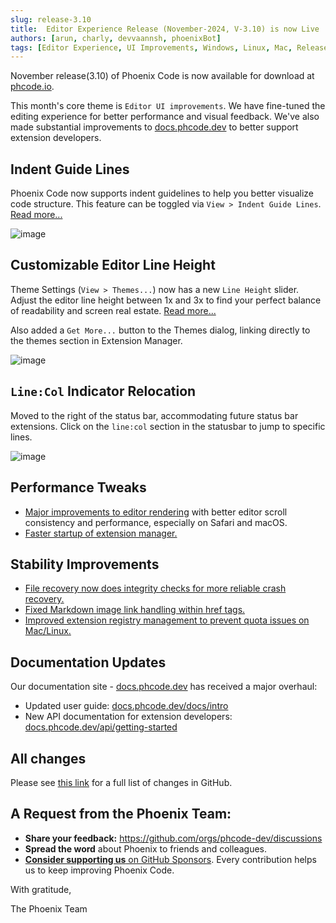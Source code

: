 ```yaml
---
slug: release-3.10
title:  Editor Experience Release (November-2024, V-3.10) is now Live
authors: [arun, charly, devvaannsh, phoenixBot]
tags: [Editor Experience, UI Improvements, Windows, Linux, Mac, Release]
---
```


November release(3.10) of Phoenix Code is now available for download at [phcode.io](https://phcode.io).

This month's core theme is `Editor UI improvements`. We have fine-tuned the editing experience for better 
performance and visual feedback.
We've also made substantial improvements to [docs.phcode.dev](https://docs.phcode.dev) to better support extension
developers.

## Indent Guide Lines

Phoenix Code now supports indent guidelines to help you better visualize code structure. This feature can
be toggled via `View > Indent Guide Lines`. [Read more...](https://docs.phcode.dev/docs/editing-text#indent-guide-lines)

![image](https://github.com/user-attachments/assets/3d9d0c55-3c9e-4ab3-bbc0-53b563d19e39)

## Customizable Editor Line Height

Theme Settings (`View > Themes...`) now has a new `Line Height` slider. Adjust the editor line height between 1x and 3x to find your
perfect balance of readability and screen real estate. [Read more...](https://docs.phcode.dev/docs/editing-text#line-height)

Also added a `Get More...` button to the Themes dialog, linking directly to the themes section in Extension Manager.

![image](https://github.com/user-attachments/assets/97a46d9a-e971-401d-8a77-015afa6d5972)

## `Line:Col` Indicator Relocation

Moved to the right of the status bar, accommodating future status bar extensions. Click on the `line:col` section in the
statusbar to jump to specific lines.

![image](https://github.com/user-attachments/assets/540ea992-dda0-4a2c-8042-3c6228616636)

## Performance Tweaks

-   [Major improvements to editor rendering](https://github.com/phcode-dev/phoenix/pull/1943) with better editor scroll
    consistency and performance, especially on Safari and macOS.
-   [Faster startup of extension manager.](https://github.com/phcode-dev/phoenix/pull/1937)

## Stability Improvements

-   [File recovery now does integrity checks for more reliable crash recovery.](https://github.com/phcode-dev/phoenix/pull/1889)
-   [Fixed Markdown image link handling within href tags.](https://github.com/phcode-dev/phoenix/pull/1838)
-   [Improved extension registry management to prevent quota issues on Mac/Linux.](https://github.com/phcode-dev/phoenix/pull/1932)

## Documentation Updates
Our documentation site - [docs.phcode.dev](https://docs.phcode.dev) has received a major overhaul:

-  Updated user guide: [docs.phcode.dev/docs/intro](https://docs.phcode.dev/docs/intro)
-  New API documentation for extension developers: [docs.phcode.dev/api/getting-started](https://docs.phcode.dev/api/getting-started)

## All changes

Please see [this link](https://github.com/phcode-dev/phoenix/commits/main/?since=2024-09-11&until=2024-11-24) for a full list of changes
in GitHub.

## A Request from the Phoenix Team:

-   **Share your feedback:** https://github.com/orgs/phcode-dev/discussions
-   **Spread the word** about Phoenix to friends and colleagues.
-   [**Consider supporting us** on GitHub Sponsors](https://github.com/sponsors/phcode-dev). Every contribution helps us
    to keep improving Phoenix Code.

With gratitude,

The Phoenix Team
